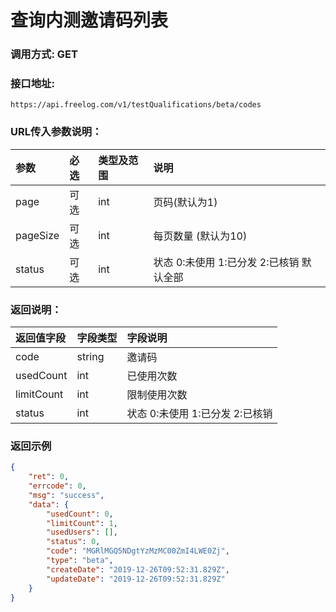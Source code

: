 # 查询内测邀请码列表

### 调用方式: GET

### 接口地址:

```
https://api.freelog.com/v1/testQualifications/beta/codes
```

### URL传入参数说明：

| 参数 | 必选 | 类型及范围 | 说明 |
| :--- | :--- | :--- | :--- |
| page | 可选 | int | 页码(默认为1) |
| pageSize | 可选 | int | 每页数量 (默认为10) |
| status | 可选 | int | 状态 0:未使用 1:已分发 2:已核销  默认全部 |

### 返回说明：

| 返回值字段 | 字段类型 | 字段说明 |
| :--- | :--- | :--- |
| code | string | 邀请码 |
| usedCount | int | 已使用次数 |
| limitCount | int | 限制使用次数 |
| status | int | 状态 0:未使用 1:已分发 2:已核销 |

### 返回示例

```json
{
	"ret": 0,
	"errcode": 0,
	"msg": "success",
	"data": {
		"usedCount": 0,
		"limitCount": 1,
		"usedUsers": [],
		"status": 0,
		"code": "MGRlMGQ5NDgtYzMzMC00ZmI4LWE0Zj",
		"type": "beta",
		"createDate": "2019-12-26T09:52:31.829Z",
		"updateDate": "2019-12-26T09:52:31.829Z"
	}
}
```
